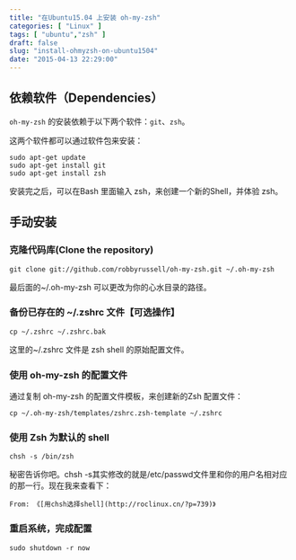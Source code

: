 ```yaml
---
title: "在Ubuntu15.04 上安装 oh-my-zsh"
categories: [ "Linux" ]
tags: [ "ubuntu","zsh" ]
draft: false
slug: "install-ohmyzsh-on-ubuntu1504"
date: "2015-04-13 22:29:00"
---
```


## 依赖软件（Dependencies）

`oh-my-zsh` 的安装依赖于以下两个软件：`git`、`zsh`。

这两个软件都可以通过软件包来安装：

    sudo apt-get update
    sudo apt-get install git
    sudo apt-get install zsh

安装完之后，可以在Bash 里面输入 zsh，来创建一个新的Shell，并体验 zsh。

## 手动安装


<!--more-->


### 克隆代码库(Clone the repository)

    git clone git://github.com/robbyrussell/oh-my-zsh.git ~/.oh-my-zsh

最后面的~/.oh-my-zsh 可以更改为你的心水目录的路径。

### 备份已存在的 ~/.zshrc 文件【可选操作】

    cp ~/.zshrc ~/.zshrc.bak

这里的~/.zshrc 文件是 zsh shell 的原始配置文件。

###  使用 oh-my-zsh 的配置文件

通过复制 oh-my-zsh 的配置文件模板，来创建新的Zsh 配置文件：

    cp ~/.oh-my-zsh/templates/zshrc.zsh-template ~/.zshrc

###  使用 Zsh 为默认的 shell

    chsh -s /bin/zsh

  秘密告诉你吧。chsh -s其实修改的就是/etc/passwd文件里和你的用户名相对应的那一行。现在我来查看下：

    From: 《[用chsh选择shell](http://roclinux.cn/?p=739)》

### 重启系统，完成配置

    sudo shutdown -r now

